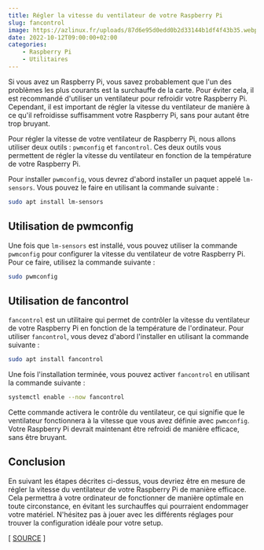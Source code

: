 ```yaml
---
title: Régler la vitesse du ventilateur de votre Raspberry Pi
slug: fancontrol
image: https://azlinux.fr/uploads/87d6e95d0edd0b2d33144b1df4f43b35.webp
date: 2022-10-12T09:00:00+02:00
categories:
    - Raspberry Pi
    - Utilitaires
---
```


Si vous avez un Raspberry Pi, vous savez probablement que l'un des problèmes les plus courants est la surchauffe de la carte. Pour éviter cela, il est recommandé d'utiliser un ventilateur pour refroidir votre Raspberry Pi. Cependant, il est important de régler la vitesse du ventilateur de manière à ce qu'il refroidisse suffisamment votre Raspberry Pi, sans pour autant être trop bruyant.

Pour régler la vitesse de votre ventilateur de Raspberry Pi, nous allons utiliser deux outils : `pwmconfig` et `fancontrol`. Ces deux outils vous permettent de régler la vitesse du ventilateur en fonction de la température de votre Raspberry Pi.

Pour installer `pwmconfig`, vous devrez d'abord installer un paquet appelé `lm-sensors`. Vous pouvez le faire en utilisant la commande suivante :

```bash
sudo apt install lm-sensors
```

## Utilisation de pwmconfig

Une fois que `lm-sensors` est installé, vous pouvez utiliser la commande `pwmconfig` pour configurer la vitesse du ventilateur de votre Raspberry Pi. Pour ce faire, utilisez la commande suivante :

```bash
sudo pwmconfig
```

## Utilisation de fancontrol

`fancontrol` est un utilitaire qui permet de contrôler la vitesse du ventilateur de votre Raspberry Pi en fonction de la température de l'ordinateur. Pour utiliser `fancontrol`, vous devez d'abord l'installer en utilisant la commande suivante :

```bash
sudo apt install fancontrol
```

Une fois l'installation terminée, vous pouvez activer `fancontrol` en utilisant la commande suivante :

```bash
systemctl enable --now fancontrol
```

Cette commande activera le contrôle du ventilateur, ce qui signifie que le ventilateur fonctionnera à la vitesse que vous avez définie avec `pwmconfig`. Votre Raspberry Pi devrait maintenant être refroidi de manière efficace, sans être bruyant.

## Conclusion

En suivant les étapes décrites ci-dessus, vous devriez être en mesure de régler la vitesse du ventilateur de votre Raspberry Pi de manière efficace. Cela permettra à votre ordinateur de fonctionner de manière optimale en toute circonstance, en évitant les surchauffes qui pourraient endommager votre matériel. N'hésitez pas à jouer avec les différents réglages pour trouver la configuration idéale pour votre setup.

[ [SOURCE](https://dietpi.com/forum/t/14175/7) ]
